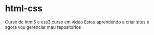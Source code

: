# html-css
Curso de html5 e css3 curso em video
Estou aprendendo a criar sites e agora vou gerenciar meu repositorios

